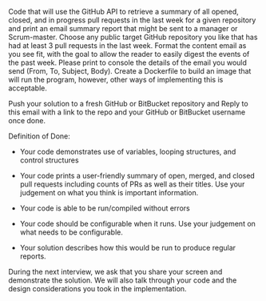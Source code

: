 Code that will use the GitHub API to retrieve a summary of all opened, closed, and in progress pull requests in the last week for a given repository and print an email summary report that might be sent to a manager or Scrum-master. Choose any public target GitHub repository you like that has had at least 3 pull requests in the last week. Format the content email as you see fit, with the goal to allow the reader to easily digest the events of the past week. Please print to console the details of the email you would send (From, To, Subject, Body).
Create a Dockerfile to build an image that will run the program, however, other ways of implementing this is acceptable.

Push your solution to a fresh GitHub or BitBucket repository and Reply to this email with a link to the repo and your GitHub or BitBucket username once done.

Definition of Done:

- Your code demonstrates use of variables, looping structures, and control structures

- Your code prints a user-friendly summary of open, merged, and closed pull requests including counts of PRs as well as their titles. Use your judgement on what you think is important information.

- Your code is able to be run/compiled without errors

- Your code should be configurable when it runs. Use your judgement on what needs to be configurable.

- Your solution describes how this would be run to produce regular reports.

During the next interview, we ask that you share your screen and demonstrate the solution. We will also talk through your code and the design considerations you took in the implementation.
